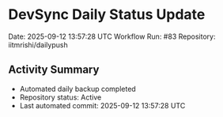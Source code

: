 # DevSync Daily Status Update
Date: 2025-09-12 13:57:28 UTC
Workflow Run: #83
Repository: iitmrishi/dailypush

## Activity Summary
- Automated daily backup completed
- Repository status: Active
- Last automated commit: 2025-09-12 13:57:28 UTC
